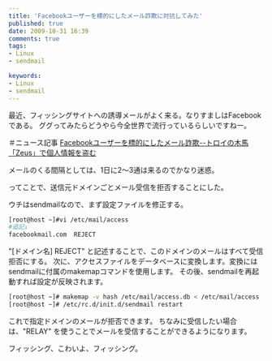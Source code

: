 ```yaml
---
title: 'Facebookユーザーを標的にしたメール詐欺に対抗してみた'
published: true
date: 2009-10-31 16:39
comments: true
tags:
- Linux
- sendmail

keywords:
- Linux
- sendmail
---
```

最近、フィッシングサイトへの誘導メールがよく来る。なりすましはFacebookである。
ググってみたらどうやら今全世界で流行っているらしいですねー。

＃ニュース記事
[Facebookユーザーを標的にしたメール詐欺--トロイの木馬「Zeus」で個人情報を盗む](http://japan.cnet.com/clip/global/story/0,3800097347,20402585,00.htm "Facebookユーザーを標的にしたメール詐欺--トロイの木馬「Zeus」で個人情報を盗む")

メールのくる間隔としては、1日に2～3通は来るのでかなり迷惑。

ってことで、送信元ドメインごとメール受信を拒否することにした。


ウチはsendmailなので、まず設定ファイルを修正する。

```sh
[root@host ~]#vi /etc/mail/access
#追記↓
facebookmail.com  REJECT
```

"[ドメイン名] REJECT" と記述することで、このドメインのメールはすべて受信拒否にする。
次に、アクセスファイルをデータベースに変換します。変換にはsendmailに付属のmakemapコマンドを使用します。
その後、sendmailを再起動すれば設定が反映されます。
```sh
[root@host ~]# makemap -v hash /etc/mail/access.db < /etc/mail/access
[root@host ~]# /etc/rc.d/init.d/sendmail restart
```

これで指定ドメインのメールが拒否できます。
ちなみに受信したい場合は、"RELAY" を使うことでメールを受信することができるようになります。

フィッシング、こわいよ、フィッシング。